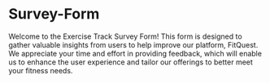 # Survey-Form
Welcome to the Exercise Track Survey Form! This form is designed to gather valuable insights from users to help improve our platform, FitQuest. We appreciate your time and effort in providing feedback, which will enable us to enhance the user experience and tailor our offerings to better meet your fitness needs.
